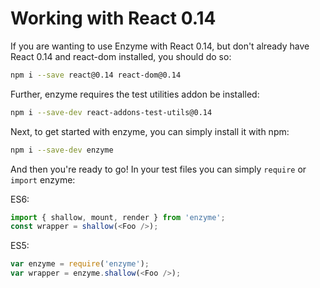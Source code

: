 # Working with React 0.14

If you are wanting to use Enzyme with React 0.14, but don't already have React 0.14 and react-dom
installed, you should do so:

```bash
npm i --save react@0.14 react-dom@0.14
```

Further, enzyme requires the test utilities addon be installed:

```bash
npm i --save-dev react-addons-test-utils@0.14
```

Next, to get started with enzyme, you can simply install it with npm:

```bash
npm i --save-dev enzyme
```

And then you're ready to go!  In your test files you can simply `require` or `import` enzyme:

ES6:
```js
import { shallow, mount, render } from 'enzyme';
const wrapper = shallow(<Foo />);
```

ES5:
```js
var enzyme = require('enzyme');
var wrapper = enzyme.shallow(<Foo />);
```


